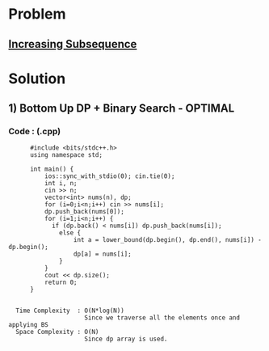 # Problem

## [Increasing Subsequence](https://cses.fi/problemset/task/1145)


# Solution 

## 1) Bottom Up DP + Binary Search - OPTIMAL

        
       
      
   ### Code : (.cpp)
    
          #include <bits/stdc++.h>
          using namespace std;

          int main() {
              ios::sync_with_stdio(0); cin.tie(0);
              int i, n;
              cin >> n;
              vector<int> nums(n), dp;
              for (i=0;i<n;i++) cin >> nums[i];
              dp.push_back(nums[0]);
              for (i=1;i<n;i++) {
                if (dp.back() < nums[i]) dp.push_back(nums[i]);
                  else {
                      int a = lower_bound(dp.begin(), dp.end(), nums[i]) - dp.begin();
                      dp[a] = nums[i];
                  }
              }
              cout << dp.size();
              return 0;
          } 

 
      Time Complexity  : O(N*log(N)) 
                         Since we traverse all the elements once and applying BS
      Space Complexity : O(N)
                         Since dp array is used.
